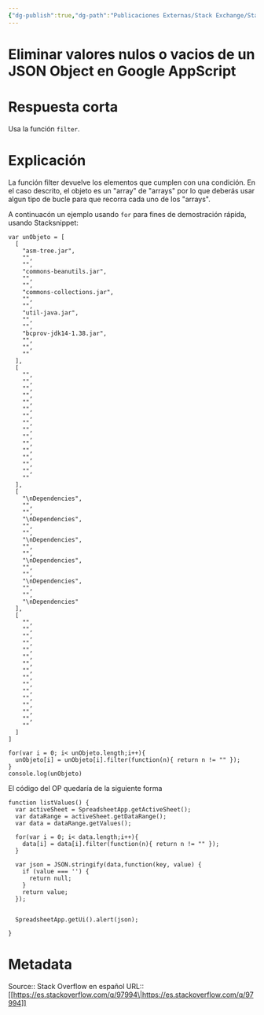 ```yaml
---
{"dg-publish":true,"dg-path":"Publicaciones Externas/Stack Exchange/Stack Overflow en español/es.stackoverflow.com-97994.md","permalink":"/publicaciones-externas/stack-exchange/stack-overflow-en-espanol/es-stackoverflow-com-97994/","title":"Eliminar valores nulos o vacios de un JSON Object en Google AppScript","hide":true,"noteIcon":"\"0\"","created":"2024-04-03T12:49:10.759-06:00","updated":"2024-04-05T16:43:52.542-06:00"}
---
```


# Eliminar valores nulos o vacios de un JSON Object en Google AppScript

# Respuesta corta

Usa la función `filter`.

# Explicación

La función filter devuelve los elementos que cumplen con una condición. En el caso descrito, el objeto es un "array" de "arrays" por lo que deberás usar algun tipo de bucle para que recorra cada uno de los "arrays".

A continuacón un ejemplo usando `for` para fines de demostración rápida, usando Stacksnippet:

<!-- begin snippet: js hide: false console: true babel: false -->

<!-- language: lang-js -->

    var unObjeto = [
      [
        "asm-tree.jar",
        "",
        "",
        "commons-beanutils.jar",
        "",
        "",
        "commons-collections.jar",
        "",
        "",
        "util-java.jar",
        "",
        "",
        "bcprov-jdk14-1.38.jar",
        "",
        "",
        ""
      ],
      [
        "",
        "",
        "",
        "",
        "",
        "",
        "",
        "",
        "",
        "",
        "",
        "",
        "",
        "",
        "",
        ""
      ],
      [
        "\nDependencies",
        "",
        "",
        "\nDependencies",
        "",
        "",
        "\nDependencies",
        "",
        "",
        "\nDependencies",
        "",
        "",
        "\nDependencies",
        "",
        "",
        "\nDependencies"
      ],
      [
        "",
        "",
        "",
        "",
        "",
        "",
        "",
        "",
        "",
        "",
        "",
        "",
        "",
        "",
        "",
        ""
      ]
    ]

    for(var i = 0; i< unObjeto.length;i++){
      unObjeto[i] = unObjeto[i].filter(function(n){ return n != "" }); 
    }
    console.log(unObjeto)

<!-- end snippet -->

El código del OP quedaría de la siguiente forma

    function listValues() {
      var activeSheet = SpreadsheetApp.getActiveSheet();
      var dataRange = activeSheet.getDataRange();
      var data = dataRange.getValues();
    
      for(var i = 0; i< data.length;i++){
        data[i] = data[i].filter(function(n){ return n != "" }); 
      }
      
      var json = JSON.stringify(data,function(key, value) {
        if (value === '') { 
          return null; 
        } 
        return value; 
      });
    
      
      SpreadsheetApp.getUi().alert(json);
    
    }



# Metadata
Source:: Stack Overflow en español
URL:: [[https://es.stackoverflow.com/q/97994\|https://es.stackoverflow.com/q/97994]]

